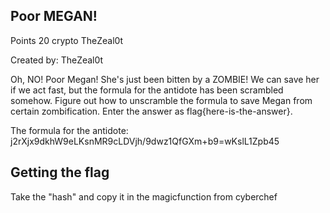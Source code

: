 ## Poor MEGAN!
Points 20
crypto TheZeal0t

Created by: TheZeal0t

Oh, NO! Poor Megan! She's just been bitten by a ZOMBIE! We can save her if we act fast, but the formula for the antidote has been scrambled somehow. Figure out how to unscramble the formula to save Megan from certain zombification. Enter the answer as flag{here-is-the-answer}.

The formula for the antidote: j2rXjx9dkhW9eLKsnMR9cLDVjh/9dwz1QfGXm+b9=wKslL1Zpb45

## Getting the flag
Take the "hash" and copy it in the magicfunction from cyberchef
